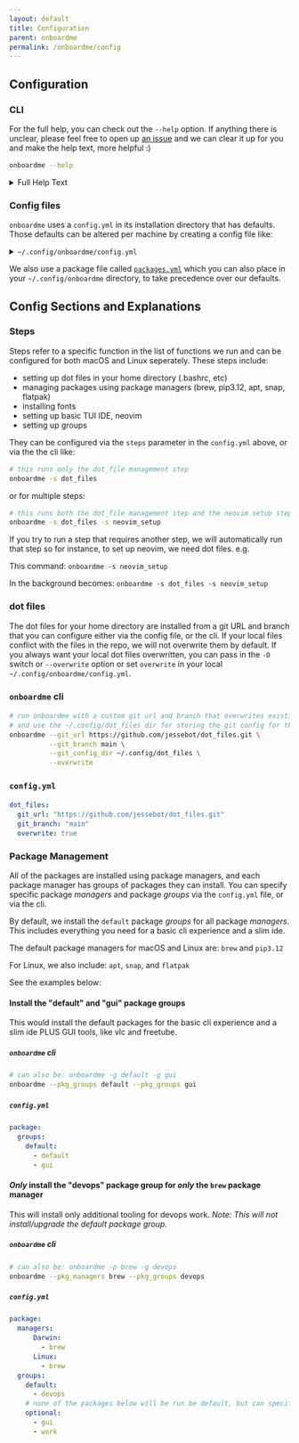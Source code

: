 ```yaml
---
layout: default
title: Configuration
parent: onboardme
permalink: /onboardme/config
---
```


## Configuration

### CLI

For the full help, you can check out the `--help` option. If anything there is
unclear, please feel free to open up [an issue](https://github.com/onboardme/issues)
and we can clear it up for you and make the help text, more helpful :)

```bash
onboardme --help
```

<details>
  <summary>Full Help Text</summary>

  [<img src='https://raw.githubusercontent.com/jessebot/onboardme/main/docs/onboardme/screenshots/help_text.svg' alt='screenshot of full output of onboardme --help'>](https://raw.githubusercontent.com/jessebot/onboardme/main/docs/onboardme/screenshots/help_text.svg)

</details>

### Config files

`onboardme` uses a `config.yml` in its installation directory that has defaults.
Those defaults can be altered per machine by creating a config file like:

<details>
  <summary><code>~/.config/onboardme/config.yml</code></summary>

  ```yaml
  ---
  # ______________________________________________________________ #
  #         Config file for the onboardme cli command.             #
  # ~~~~~~~~~~~~~~~~~~~~~~~~~~~~~~~~~~~~~~~~~~~~~~~~~~~~~~~~~~~~~~ #
  #  - If this files exists as: ~/.config/onboardme/config.yaml    #
  #    then its loaded instead of the default config               #
  # -------------------------------------------------------------- #


  log:
    # Full path to a file you'd like to log to. Creates file if it doesn't exist
    file: ""
    # what level of logs to output (debug, info, warn, error)
    level: "warn"

  # steps refer to a specific function in the list of functions we run
  steps:
    # these are mac specific steps
    Darwin:
      - dot_files
      - packages
      - font_setup
      - neovim_setup
      - sudo_setup
    # these are linux specific steps
    Linux:
      - dot_files
      - packages
      - font_setup
      - neovim_setup
      - group_setup

  dot_files:
    # personal git repo URL for your dot files, defaults to jessebot/dot_files
    git_url: "https://github.com/jessebot/dot_files.git"
    # the branch to use for the git repo above, defaults to main
    git_branch: "main"
    # this is where the actual git config for your dot files lives
    # it can't live in ~/.git because that will affect _everything_ under ~/
    git_config_dir: "~/.config/dot_files"
    # !!CAREFUL: runs a `git reset --hard`, which will overwite/delete files in
    # $HOME that conflict with the above defined git repo url and branch.
    # You should run the following to get the files that would be overwritten:
    # onboardme -s dot_files
    # if set to true, then using onboardme -O will toggle it back to false
    overwrite: false

  # This is the basic package config.
  package:
    # Remove any of the below pkg managers to only run the remaining pkg managers
    managers:
      # macOS specific steps
      Darwin:
        - brew
        - pip3.12
      # Debian/Ubuntu specific steps
      Linux:
        - apt
        - brew
        - pip3.12
        - flatpak
        - snap
    # list of extra existing packages groups to install
    groups:
      default:
        # basic tui stuff to have a nice time in the terminal :)
        - default
      # move these package.groups.default to always install them
      optional:
        # setting up more python data science specific tooling
        - data_science
        # kubernetes and docker tools
        - devops
        # gaming always installs gui
        - gaming
        # freetube and other gui applications
        - gui
        # this configures neomutt and offlineimap
        - mail
        # sets up useful music tui stuff for spotify and youtube
        - music
        # things like zoom and slack
        - work
  ```

  If the comments in this configuration file are unclear, please feel free to
  open up [an issue](https://github.com/onboardme/issues) and we'll help! :)

</details>

We also use a package file called
[`packages.yml`](https://github.com/jessebot/dot_files/blob/main/.config/onboardme/packages.yml)
which you can also place in your `~/.config/onboardme` directory, to take
precedence over our defaults.

## Config Sections and Explanations
### Steps
Steps refer to a specific function in the list of functions we run and can be
configured for both macOS and Linux seperately. These steps include:

- setting up dot files in your home directory (.bashrc, etc)
- managing packages using package managers (brew, pip3.12, apt, snap, flatpak)
- installing fonts
- setting up basic TUI IDE, neovim
- setting up groups

They can be configured via the `steps` parameter in the `config.yml` above,
or via the the cli like:

```bash
# this runs only the dot_file management step
onboardme -s dot_files
```

or for multiple steps:

```bash
# this runs both the dot_file management step and the neovim setup step
onboardme -s dot_files -s neovim_setup
```

If you try to run a step that requires another step, we will automatically run
that step so for instance, to set up neovim, we need dot files. e.g.

This command: `onboardme -s neovim_setup`

In the background becomes: `onboardme -s dot_files -s neovim_setup`

### dot files
The dot files for your home directory are installed from a git URL and branch
that you can configure either via the config file, or the cli. If your local
files conflict with the files in the repo, we will not overwrite them by default.
If you always want your local dot files overwritten, you can pass in the `-O` switch
or `--overwrite` option or set `overwrite` in your local `~/.config/onboardme/config.yml`.

### `onboardme` cli
```bash
# run onboardme with a custom git url and branch that overwrites existing files
# and use the ~/.config/dot_files dir for storing the git config for the dot files
onboardme --git_url https://github.com/jessebot/dot_files.git \
          --git_branch main \
          --git_config_dir ~/.config/dot_files \
          --overwrite
```

### `config.yml`

```yaml
dot_files:
  git_url: "https://github.com/jessebot/dot_files.git"
  git_branch: "main"
  overwrite: true
```


### Package Management
All of the packages are installed using package managers, and each package
manager has groups of packages they can install. You can specify specific
package _managers_ and package _groups_ via the `config.yml` file, or via the cli.

By default, we install the `default` package _groups_ for all package _managers_.
This includes everything you need for a basic cli experience and a slim ide.

The default package managers for macOS and Linux are: `brew` and `pip3.12`

For Linux, we also include: `apt`, `snap`, and `flatpak`

See the examples below:

#### Install the "default" and "gui" package groups
This would install the default packages for the basic cli experience and a
slim ide PLUS GUI tools, like vlc and freetube.

##### `onboardme` cli

```bash
# can also be: onboardme -g default -g gui
onboardme --pkg_groups default --pkg_groups gui
```

##### `config.yml`

```yaml
package:
  groups:
    default:
      - default
      - gui
```

#### _Only_ install the "devops" package group for _only_ the `brew` package manager
This will install only additional tooling for devops work.
_Note: This will not install/upgrade the default package group._

##### `onboardme` cli

```bash
# can also be: onboardme -p brew -g devops
onboardme --pkg_managers brew --pkg_groups devops
```

##### `config.yml`

```yaml
package:
  managers:
      Darwin:
        - brew
      Linux:
        - brew
  groups:
    default:
      - devops
    # none of the packages below will be run be default, but can specified via the cli
    optional:
      - gui
      - work
```
